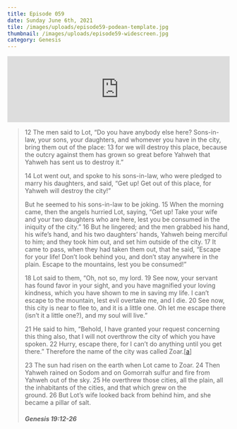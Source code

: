 ```yaml
---
title: Episode 059
date: Sunday June 6th, 2021
tile: /images/uploads/episode59-podean-template.jpg
thumbnail: /images/uploads/episode59-widescreen.jpg
category: Genesis
---
```

<iframe title="0059 - The destruction of Sodom - WAKE UP WORLD!" allowtransparency="true" height="150" width="100%" style="border: none; min-width: min(100%, 430px);" scrolling="no" data-name="pb-iframe-player" src="https://www.podbean.com/player-v2/?i=j49xz-104da22-pb&from=pb6admin&download=1&share=1&download=1&rtl=0&fonts=Arial&skin=1&btn-skin=7"></iframe>



> 12 The men said to Lot, “Do you have anybody else here? Sons-in-law, your sons, your daughters, and whomever you have in the city, bring them out of the place: 13 for we will destroy this place, because the outcry against them has grown so great before Yahweh that Yahweh has sent us to destroy it.”
>
> 14 Lot went out, and spoke to his sons-in-law, who were pledged to marry his daughters, and said, “Get up! Get out of this place, for Yahweh will destroy the city!”
>
> But he seemed to his sons-in-law to be joking. 15 When the morning came, then the angels hurried Lot, saying, “Get up! Take your wife and your two daughters who are here, lest you be consumed in the iniquity of the city.” 16 But he lingered; and the men grabbed his hand, his wife’s hand, and his two daughters’ hands, Yahweh being merciful to him; and they took him out, and set him outside of the city. 17 It came to pass, when they had taken them out, that he said, “Escape for your life! Don’t look behind you, and don’t stay anywhere in the plain. Escape to the mountains, lest you be consumed!”
>
> 18 Lot said to them, “Oh, not so, my lord. 19 See now, your servant has found favor in your sight, and you have magnified your loving kindness, which you have shown to me in saving my life. I can’t escape to the mountain, lest evil overtake me, and I die. 20 See now, this city is near to flee to, and it is a little one. Oh let me escape there (isn’t it a little one?), and my soul will live.”
>
> 21 He said to him, “Behold, I have granted your request concerning this thing also, that I will not overthrow the city of which you have spoken. 22 Hurry, escape there, for I can’t do anything until you get there.” Therefore the name of the city was called Zoar.[[a](https://www.biblegateway.com/passage/?search=Genesis%2019:12-26&version=web#fen-WEB-480a "See footnote a")]
>
> 23 The sun had risen on the earth when Lot came to Zoar. 24 Then Yahweh rained on Sodom and on Gomorrah sulfur and fire from Yahweh out of the sky. 25 He overthrew those cities, all the plain, all the inhabitants of the cities, and that which grew on the ground. 26 But Lot’s wife looked back from behind him, and she became a pillar of salt.
>
> ##### Genesis 19:12-26
>
>